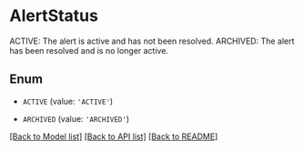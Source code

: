 # AlertStatus

ACTIVE: The alert is active and has not been resolved. ARCHIVED: The alert has been resolved and is no longer active.

## Enum

* `ACTIVE` (value: `'ACTIVE'`)

* `ARCHIVED` (value: `'ARCHIVED'`)

[[Back to Model list]](../README.md#documentation-for-models) [[Back to API list]](../README.md#documentation-for-api-endpoints) [[Back to README]](../README.md)


